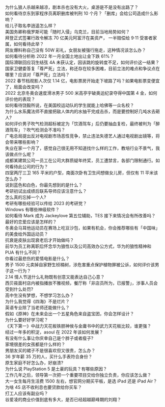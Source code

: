 为什么狼人杀越来越凉，剧本杀也没有大火，桌游是不是没有出路了？  
如何看待京东到家程序员离职删库被判刑 10 个月？「删库」会给公司造成什么影响？  
给儿子取名李逍遥怎么样？  
美国务卿称俄罗斯可能「随时入侵」乌克兰，目前当地局势如何？  
拜登正式签署行政令解冻 70 亿美元阿富汗在美资产， 一半赔偿给 9·11 受害者家属，如何看待此举？  
网友爆料称自己没有 50W 彩礼，女朋友被强行拖走，这种情况该怎么办？  
如何看待分析称 2022 年一月全国土地出让金下跌 61%？  
国际滑联回应羽生结弦 4A 未获认定，因该跳的旋转度不足，如何评价这一结果？  
国家卫健委答复「尊严死」立法，称还存在较多困难，目前立法的难点和争议点在哪里？应该对「尊严死」立法吗？  
2022 春节档观影人次仅 1.14 亿，电影票房开始走下坡路了吗？如果电影票变便宜了，局面会改变吗？  
2022 北京冬奥会速度滑冰男子 500 米高亭宇破奥运纪录夺得中国第 4 金，如何评价他的表现？  
如何看待饶毅所说，在美国校运动队的学生就能上哈佛等一众名校？  
为什么水系魔法师不直接把敌人体内的水抽干完成击杀，而是要控制好几吨水去砸人?  
如何评价男子吹气检测超标被定为「饮酒驾车」后仍要抽血复检，最终被判为「醉酒驾车」？吹气检测会不准吗？  
广电总局提出反对电视剧市场恶性竞争，禁止违法失德艺人通过电视剧出镜等，将会带来哪些影响？  
失业在家一个月了，感觉自己很无用不知道找什么样的工作，教培行业不景气，我该做点什么呢？  
成都某建筑公司一员工在公司大群质疑年终奖，员工遭禁言，各部门限制通行。如何看待此公司的行为？  
四室两厅三卫 165 平米的户型，南面次卧有卫生间想做女儿房，但仅有 11 平米该怎么办？  
说到蓝色和白色，你最先想到的是什么？  
考研初试出成绩后联系导师应该注意什么？  
怎么真的忘掉一个人?  
考研有哪些经验可以传给 2023 的考研党？  
Windows 有哪些神级软件？  
如何看待 Mark 成为 Jackeylove 第五位辅助，TES 接下来情况会有所改善吗？  
最好的恋爱应该是怎样的？  
冬奥会马耳他运动员在赛场上吃豆沙包，如果有机会，你会推荐哪些有「中国味」的美食给外国运动员？  
抗衰是皮肤出现衰老后才开始做吗？  
前华为员工称离职后怀念华为狼性以及公司高效办公方式，华为的狼性精神和 PUA 有什么不同？  
你看过最悲伤的爱情电影是什么？  
男子 1500 元卖掉自家野生桢楠树，涉危害重点保护植物罪被公诉，如何评价该男子这一行为？  
2.14 情人节送什么礼物既有创意又能表达自己心意？  
西贝莜面村店内被指播放不雅视频，餐厅称「非店员所为，已报警」，涉事人员会受到什么处罚?  
高中生没有梦想，不想学习怎么办？  
为什么我觉得《四海》不是烂片？  
英语专业除了当老师还能做什么？  
假如《原神》在未来会出一个五星角色来自盗宝团，你会怎样设计？  
为什么要好好学习呢？  
《天下第一》中战力天花板铁胆神侯与金庸书中的武力天花板比较，谁更强？  
经过一年多的积淀，asoul 在 2022 年该如何发展？  
有没有什么事让你庆幸自己是个胖子或者瘦子?  
家境很差的女孩都是什么样的？  
男朋友买的裙子不是很喜欢但又很贵，怎么办？  
36 岁年薪 35 万的人，买什么手表符合身份？  
原生家庭不好怎么办，好崩溃?  
为什么说 PlayStation 5 是土豪的玩具？有哪些原因？  
工作几年之后，领导第一次把一个重要项目交给你独立负责，你应该怎么做？  
大一女生每月生活费 1500 左右，想官网分期买平板，是选 iPad 还是 iPad Air？  
为啥 4S 店不收利息也要贷款给你买车？  
打工人应该有副业吗？  
谷爱凌的商业价值到底有多大，是否已经超越巅峰期的刘翔？  
